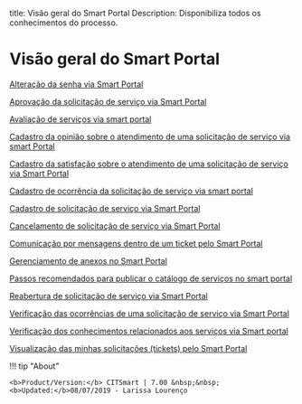 title:  Visão geral do Smart Portal
Description: Disponibiliza todos os conhecimentos do processo. 
# Visão geral do Smart Portal

[Alteração da senha via Smart Portal](/pt-br/citsmart-platform-7/processes/portfolio-and-catalog/smart-portal/password.html)

[Aprovação da solicitação de serviço via Smart Portal](/pt-br/citsmart-platform-7/processes/portfolio-and-catalog/smart-portal/approval.html)

[Avaliação de serviços via smart portal](/pt-br/citsmart-platform-7/processes/portfolio-and-catalog/smart-portal/evaluation.html)

[Cadastro da opinião sobre o atendimento de uma solicitação de serviço via smart Portal](/pt-br/citsmart-platform-7/processes/portfolio-and-catalog/smart-portal/opinion.html)

[Cadastro da satisfação sobre o atendimento de uma solicitação de serviço via Smart Portal](/pt-br/citsmart-platform-7/processes/portfolio-and-catalog/smart-portal/satisfaction.html)

[Cadastro de ocorrência da solicitação de serviço via smart portal](/pt-br/citsmart-platform-7/processes/portfolio-and-catalog/smart-portal/occurrence.html)

[Cadastro de solicitação de serviço via Smart Portal](/pt-br/citsmart-platform-7/processes/portfolio-and-catalog/smart-portal/service-request.html)

[Cancelamento de solicitação de serviço via Smart Portal](/pt-br/citsmart-platform-7/processes/portfolio-and-catalog/smart-portal/service-request-cancellation.html)

[Comunicação por mensagens dentro de um ticket pelo Smart Portal](/pt-br/citsmart-platform-7/processes/portfolio-and-catalog/smart-portal/message.html)

[Gerenciamento de anexos no Smart Portal](/pt-br/citsmart-platform-7/processes/portfolio-and-catalog/smart-portal/attachment.html)

[Passos recomendados para publicar o catálogo de serviços no smart portal](/pt-br/citsmart-platform-7/processes/portfolio-and-catalog/smart-portal/steps.html)

[Reabertura de solicitação de serviço via Smart Portal](/pt-br/citsmart-platform-7/processes/portfolio-and-catalog/smart-portal/reopen.html)

[Verificação das ocorrências de uma solicitação de serviço via Smart Portal](/pt-br/citsmart-platform-7/processes/portfolio-and-catalog/smart-portal/verify-occurrences.html)

[Verificação dos conhecimentos relacionados aos serviços via Smart portal](/pt-br/citsmart-platform-7/processes/portfolio-and-catalog/smart-portal/verify-knowledge.html)

[Visualização das minhas solicitações (tickets) pelo Smart Portal](/pt-br/citsmart-platform-7/processes/portfolio-and-catalog/smart-portal/view-ticktes.html)

!!! tip "About"

    <b>Product/Version:</b> CITSmart | 7.00 &nbsp;&nbsp;
    <b>Updated:</b>08/07/2019 - Larissa Lourenço
